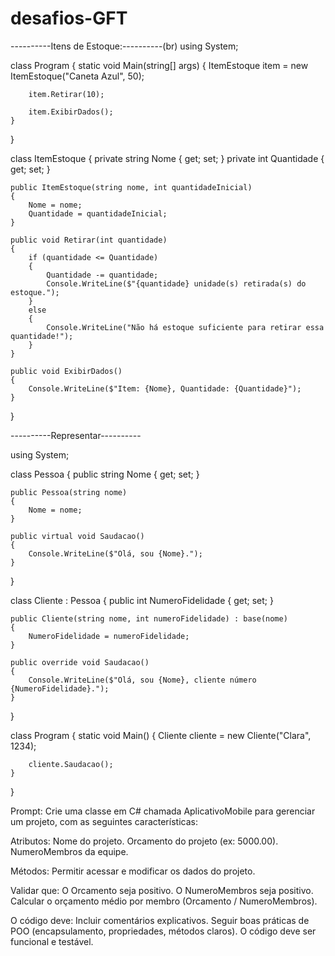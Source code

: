 # desafios-GFT
 ----------Itens de Estoque:----------(br)
 using System;

class Program
{
    static void Main(string[] args)
    {
        ItemEstoque item = new ItemEstoque("Caneta Azul", 50);

        item.Retirar(10);

        item.ExibirDados();
    }
}

class ItemEstoque
{
    private string Nome { get; set; }
    private int Quantidade { get; set; }

    public ItemEstoque(string nome, int quantidadeInicial)
    {
        Nome = nome;
        Quantidade = quantidadeInicial;
    }

    public void Retirar(int quantidade)
    {
        if (quantidade <= Quantidade)
        {
            Quantidade -= quantidade;
            Console.WriteLine($"{quantidade} unidade(s) retirada(s) do estoque.");
        }
        else
        {
            Console.WriteLine("Não há estoque suficiente para retirar essa quantidade!");
        }
    }

    public void ExibirDados()
    {
        Console.WriteLine($"Item: {Nome}, Quantidade: {Quantidade}");
    }
}


----------Representar----------

using System;

class Pessoa
{
    public string Nome { get; set; }

    public Pessoa(string nome)
    {
        Nome = nome;
    }

    public virtual void Saudacao()
    {
        Console.WriteLine($"Olá, sou {Nome}.");
    }
}

class Cliente : Pessoa
{
    public int NumeroFidelidade { get; set; }

    public Cliente(string nome, int numeroFidelidade) : base(nome)
    {
        NumeroFidelidade = numeroFidelidade;
    }

    public override void Saudacao()
    {
        Console.WriteLine($"Olá, sou {Nome}, cliente número {NumeroFidelidade}.");
    }
}

class Program
{
    static void Main()
    {
        Cliente cliente = new Cliente("Clara", 1234);

        cliente.Saudacao();
    }
}

Prompt: Crie uma classe em C# chamada AplicativoMobile para gerenciar um projeto, com as seguintes características:

Atributos:
Nome do projeto.
Orcamento do projeto (ex: 5000.00).
NumeroMembros da equipe.

Métodos:
Permitir acessar e modificar os dados do projeto.

Validar que:
O Orcamento seja positivo.
O NumeroMembros seja positivo.
Calcular o orçamento médio por membro (Orcamento / NumeroMembros).

O código deve:
Incluir comentários explicativos. Seguir boas práticas de POO (encapsulamento, propriedades, métodos claros). O código deve ser funcional e testável.
